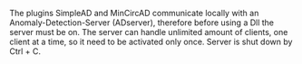 The plugins SimpleAD and MinCircAD communicate locally with an Anomaly-Detection-Server (ADserver), therefore before using a Dll the server must be on.
The server can handle unlimited amount of clients, one client at a time, so it need to be activated only once.
Server is shut down by Ctrl + C.
